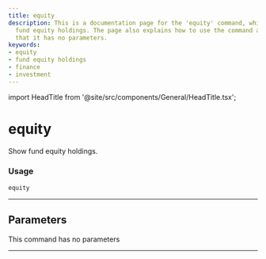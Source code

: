 ```yaml
---
title: equity
description: This is a documentation page for the 'equity' command, which displays
  fund equity holdings. The page also explains how to use the command and mentions
  that it has no parameters.
keywords:
- equity
- fund equity holdings
- finance
- investment
---
```


import HeadTitle from '@site/src/components/General/HeadTitle.tsx';

<HeadTitle title="equity - Funds - Reference | OpenBB Terminal Docs" />

# equity

Show fund equity holdings.

### Usage

```python
equity
```

---

## Parameters

This command has no parameters


---

